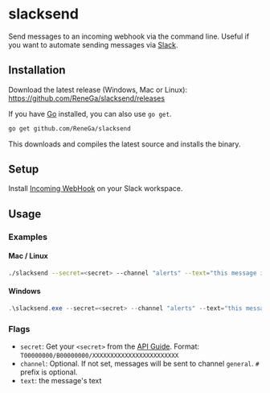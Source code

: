 # slacksend

Send messages to an incoming webhook via the command line.
Useful if you want to automate sending messages via [Slack](https://slack.com).

## Installation

Download the latest release (Windows, Mac or Linux): https://github.com/ReneGa/slacksend/releases

If you have [Go](https://golang.org/) installed, you can also use `go get`.

```sh
go get github.com/ReneGa/slacksend
```

This downloads and compiles the latest source and installs the binary.

## Setup

Install [Incoming WebHook](https://slack.com/apps/A0F7XDUAZ-incoming-webhooks) on your Slack workspace.

## Usage

### Examples

#### Mac / Linux

```Bash
./slacksend --secret=<secret> --channel "alerts" --text="this message is sent by slacksend."
```

#### Windows

```PowerShell
.\slacksend.exe --secret=<secret> --channel "alerts" --text="this message is sent by slacksend."
```

### Flags

- `secret`: Get your `<secret>` from the [API Guide](https://api.slack.com/incoming-webhooks). Format: `T00000000/B00000000/XXXXXXXXXXXXXXXXXXXXXXXX`
- `channel`: Optional. If not set, messages will be sent to channel `general`. `#` prefix is optional.
- `text`: the message's text
